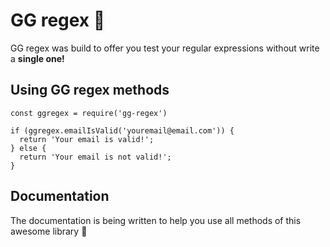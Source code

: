 # GG regex 🔰

GG regex was build to offer you test your regular expressions without write a **single one!**

## Using GG regex methods

```
const ggregex = require('gg-regex')

if (ggregex.emailIsValid('youremail@email.com')) {
  return 'Your email is valid!';
} else {
  return 'Your email is not valid!';
}
```

## Documentation

The documentation is being written to help you use all methods of this awesome library 🚀